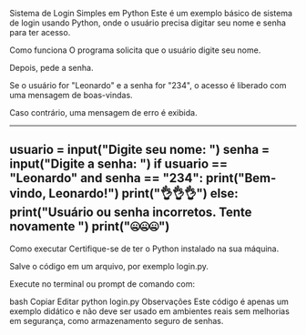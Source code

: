 Sistema de Login Simples em Python
Este é um exemplo básico de sistema de login usando Python, onde o usuário precisa digitar seu nome e senha para ter acesso.

Como funciona
O programa solicita que o usuário digite seu nome.

Depois, pede a senha.

Se o usuário for "Leonardo" e a senha for "234", o acesso é liberado com uma mensagem de boas-vindas.

Caso contrário, uma mensagem de erro é exibida.

-----------------------------------------------------------
usuario = input("Digite seu nome: ")
senha = input("Digite a senha: ")
if usuario == "Leonardo" and senha == "234":
    print("Bem-vindo, Leonardo!")
    print("👌👌👌")
else:
    print("Usuário ou senha incorretos. Tente novamente ")
    print("🤐🤐🤐")
------------------------------------------------------------
Como executar
Certifique-se de ter o Python instalado na sua máquina.

Salve o código em um arquivo, por exemplo login.py.

Execute no terminal ou prompt de comando com:

bash
Copiar
Editar
python login.py
Observações
Este código é apenas um exemplo didático e não deve ser usado em ambientes reais sem melhorias em segurança, como armazenamento seguro de senhas.
